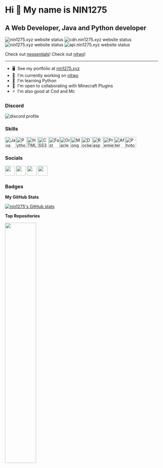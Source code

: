 Hi 👋 My name is NIN1275
========================

A Web Developer, Java and Python developer
------------------------------------------

<img src="https://img.shields.io/website?url=https%3A%2F%2Fnin1275.xyz&up_message=online&down_message=down&label=nin1275.xyz" alt="nin1275.xyz website status"/> <img src="https://img.shields.io/website?url=https%3A%2F%2Fcdn.nin1275.xyz&up_message=online&down_message=down&label=cdn.nin1275.xyz" alt="cdn.nin1275.xyz website status"/>
<img src="https://img.shields.io/website?url=https%3A%2F%2Fnitwo.nin1275.xyz&up_message=online&down_message=down&label=nitwo.nin1275.xyz" alt="nin1275.xyz website status"/>
<img src="https://img.shields.io/website?url=https%3A%2F%2Fapi.nin1275.xyz&up_message=online&down_message=down&label=api.nin1275.xyz" alt="api.nin1275.xyz website status"/>
<br>


Check out [nessentials](https://github.com/nin1275/nessentials)!
Check out [nitwo](https://nitwo.nin1275.xyz)!

------------------------------------------
* 🖥️  See my portfolio at [nin1275.xyz](https://nin1275.xyz)
* 🚀  I'm currently working on [nitwo](https://nitwo.nin1275.xyz)
* 🧠  I'm learning Python
* 🤝  I'm open to collaborating with Minecraft Plugins
* ⚡  I'm also good at Cod and Mc

### Discord
<img src="https://discord.c99.nl/widget/theme-4/682553923067838517.png" alt="discord profile" draggable="false">

### Skills


<p align="left">
<a href="https://www.oracle.com/java/" target="_blank" rel="noreferrer"><img src="https://raw.githubusercontent.com/danielcranney/readme-generator/main/public/icons/skills/java-colored.svg" width="36" height="36" alt="Java" /></a><a href="https://www.python.org/" target="_blank" rel="noreferrer"><img src="https://raw.githubusercontent.com/danielcranney/readme-generator/main/public/icons/skills/python-colored.svg" width="36" height="36" alt="Python" /></a><a href="https://developer.mozilla.org/en-US/docs/Glossary/HTML5" target="_blank" rel="noreferrer"><img src="https://raw.githubusercontent.com/danielcranney/readme-generator/main/public/icons/skills/html5-colored.svg" width="36" height="36" alt="HTML5" /></a><a href="https://www.w3.org/TR/CSS/#css" target="_blank" rel="noreferrer"><img src="https://raw.githubusercontent.com/danielcranney/readme-generator/main/public/icons/skills/css3-colored.svg" width="36" height="36" alt="CSS3" /></a><a href="https://fastapi.tiangolo.com/" target="_blank" rel="noreferrer"><img src="https://raw.githubusercontent.com/danielcranney/readme-generator/main/public/icons/skills/fastapi-colored.svg" width="36" height="36" alt="Fast API" /></a><a href="https://www.oracle.com/uk/index.html" target="_blank" rel="noreferrer"><img src="https://raw.githubusercontent.com/danielcranney/readme-generator/main/public/icons/skills/oracle-colored.svg" width="36" height="36" alt="Oracle" /></a><a href="https://www.mongodb.com/" target="_blank" rel="noreferrer"><img src="https://raw.githubusercontent.com/danielcranney/readme-generator/main/public/icons/skills/mongodb-colored.svg" width="36" height="36" alt="MongoDB" /></a><a href="https://www.docker.com/" target="_blank" rel="noreferrer"><img src="https://raw.githubusercontent.com/danielcranney/readme-generator/main/public/icons/skills/docker-colored.svg" width="36" height="36" alt="Docker" /></a><a href="https://www.raspberrypi.org/" target="_blank" rel="noreferrer"><img src="https://raw.githubusercontent.com/danielcranney/readme-generator/main/public/icons/skills/raspberrypi-colored.svg" width="36" height="36" alt="Raspberry Pi" /></a><a href="https://www.adobe.com/uk/products/premiere.html" target="_blank" rel="noreferrer"><img src="https://raw.githubusercontent.com/danielcranney/readme-generator/main/public/icons/skills/premierepro-colored.svg" width="36" height="36" alt="Premiere Pro" /></a><a href="https://www.adobe.com/uk/products/aftereffects.html" target="_blank" rel="noreferrer"><img src="https://raw.githubusercontent.com/danielcranney/readme-generator/main/public/icons/skills/aftereffects-colored.svg" width="36" height="36" alt="After Effects" /></a><a href="https://www.adobe.com/uk/products/photoshop.html" target="_blank" rel="noreferrer"><img src="https://raw.githubusercontent.com/danielcranney/readme-generator/main/public/icons/skills/photoshop-colored.svg" width="36" height="36" alt="Photoshop" /></a>
</p>


### Socials

<p align="left"> 
<a href="https://discord.com/users/682553923067838517" target="_blank" rel="noreferrer"> <img src="https://raw.githubusercontent.com/danielcranney/readme-generator/main/public/icons/socials/discord.svg" width="32" height="32"/></a> 
<a href="https://www.github.com/nin1275" target="_blank" rel="noreferrer"><img src="https://raw.githubusercontent.com/danielcranney/readme-generator/main/public/icons/socials/github.svg" width="32" height="32"/></a>
<a href="https://www.youtube.com/@nin1275" target="_blank" rel="noreferrer"><img src="https://raw.githubusercontent.com/danielcranney/readme-generator/main/public/icons/socials/youtube.svg" width="32" height="32"/></a>
<a href="https://www.twitch.tv/nin1275yt" target="_blank" rel="noreferrer"><img src="https://raw.githubusercontent.com/danielcranney/readme-generator/main/public/icons/socials/twitch.svg" width="32" height="32"/></a>
</p>

### Badges

<b>My GitHub Stats</b>

<a href="http://www.github.com/nin1275"><img src="https://github-readme-stats.vercel.app/api?username=nin1275&show_icons=true&hide=&count_private=true&title_color=ef4444&text_color=ffffff&icon_color=3382ed&bg_color=1c1917&hide_border=true&show_icons=true" alt="nin1275's GitHub stats" /></a>

<b>Top Repositories</b>

<div width="100%" align="center"><a href="https://github.com/nin1275/nessentials" align="left"><img align="left" width="45%" src="https://github-readme-stats.vercel.app/api/pin/?username=nin1275&repo=nessentials&title_color=ef4444&text_color=ffffff&icon_color=3382ed&bg_color=1c1917&hide_border=true&locale=en" /></a></div><br /><br /><br /><br /><br /><br /><br />
